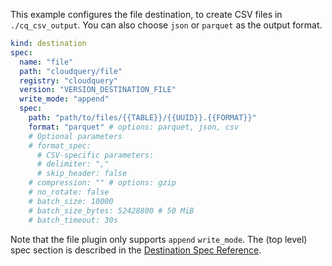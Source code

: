 This example configures the file destination, to create CSV files in  `./cq_csv_output`. You can also choose `json` or `parquet` as the output format.

```yaml copy
kind: destination
spec:
  name: "file"
  path: "cloudquery/file"
  registry: "cloudquery"
  version: "VERSION_DESTINATION_FILE"
  write_mode: "append"
  spec:
    path: "path/to/files/{{TABLE}}/{{UUID}}.{{FORMAT}}"
    format: "parquet" # options: parquet, json, csv
    # Optional parameters
    # format_spec:
      # CSV-specific parameters:
      # delimiter: ","
      # skip_header: false
    # compression: "" # options: gzip
    # no_rotate: false
    # batch_size: 10000
    # batch_size_bytes: 52428800 # 50 MiB
    # batch_timeout: 30s
```

Note that the file plugin only supports `append` `write_mode`. The (top level) spec section is described in the [Destination Spec Reference](/docs/reference/destination-spec).

